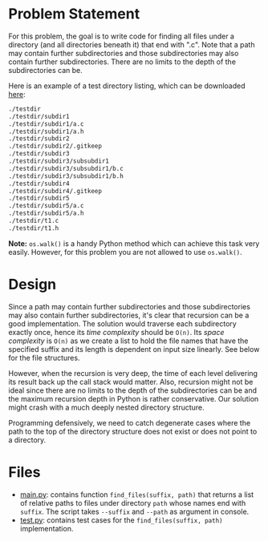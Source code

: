 # Problem Statement

For this problem, the goal is to write code for finding all files under a directory (and all directories beneath it) that end with ".c". Note that a path may contain further subdirectories and those subdirectories may also contain further subdirectories. There are no limits to the depth of the subdirectories can be.

Here is an example of a test directory listing, which can be downloaded [here](https://s3.amazonaws.com/udacity-dsand/testdir.zip):

```bash
./testdir
./testdir/subdir1
./testdir/subdir1/a.c
./testdir/subdir1/a.h
./testdir/subdir2
./testdir/subdir2/.gitkeep
./testdir/subdir3
./testdir/subdir3/subsubdir1
./testdir/subdir3/subsubdir1/b.c
./testdir/subdir3/subsubdir1/b.h
./testdir/subdir4
./testdir/subdir4/.gitkeep
./testdir/subdir5
./testdir/subdir5/a.c
./testdir/subdir5/a.h
./testdir/t1.c
./testdir/t1.h
```

**Note:** `os.walk()` is a handy Python method which can achieve this task very easily. However, for this problem you are not allowed to use `os.walk()`.

# Design

Since a path may contain further subdirectories and those subdirectories may also contain further subdirectories, it's clear that recursion can be a good implementation. The solution would traverse each subdirectory exactly once, hence its *time complexity* should be `O(n)`. Its *space complexity* is `O(n)` as we create a list to hold the file names that have the specified suffix and its length is dependent on input size linearly. See below for the file structures.

However, when the recursion is very deep, the time of each level delivering its result back up the call stack would matter. Also, recursion might not be ideal since there are no limits to the depth of the subdirectories can be and the maximum recursion depth in Python is rather conservative. Our solution might crash with a much deeply nested directory structure.

Programming defensively, we need to catch degenerate cases where the path to the top of the directory structure does not exist or does not point to a directory.

# Files

- [main.py](main.py): contains function `find_files(suffix, path)` that returns a list of relative paths to files under directory `path` whose names end with `suffix`. The script takes `--suffix` and `--path` as argument in console.
- [test.py](test.py): contains test cases for the `find_files(suffix, path)` implementation.

